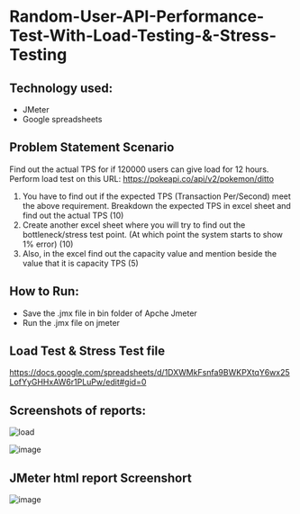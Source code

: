 # Random-User-API-Performance-Test-With-Load-Testing-&-Stress-Testing
## Technology used:
- JMeter
- Google spreadsheets

## Problem Statement Scenario
Find out the actual TPS for if 120000 users can give load for 12 hours.
Perform load test on this URL: https://pokeapi.co/api/v2/pokemon/ditto
1. You have to find out if the expected TPS (Transaction Per/Second) meet the above requirement. Breakdown the expected TPS in excel sheet and find out the actual TPS (10)
2. Create another excel sheet where you will try to find out the bottleneck/stress test point. (At which point the system starts to show 1% error) (10)
3. Also, in the excel find out the capacity value and mention beside the value that it is capacity TPS (5)


## How to Run:
- Save the .jmx file in bin folder of Apche Jmeter
- Run the .jmx file on jmeter

## Load Test & Stress Test file
https://docs.google.com/spreadsheets/d/1DXWMkFsnfa9BWKPXtqY6wx25LofYyGHHxAW6r1PLuPw/edit#gid=0

## Screenshots of reports:

![load](https://github.com/Tama-Shil/Random-User-API-Performance-Test/assets/51587530/d97d888d-1ce8-4120-bca4-971a4fa42c2a)

![image](https://github.com/Tama-Shil/Random-User-API-Performance-Test/assets/51587530/89ebf225-d8e7-4d21-aeac-173b4edf91ba)



## JMeter html report Screenshort

![image](https://github.com/Tama-Shil/Random-User-API-Performance-Test/assets/51587530/3a7525eb-4fd3-47ad-9e36-51e6c4211755)


